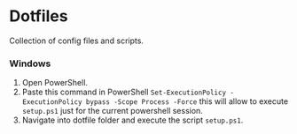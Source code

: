 # Dotfiles
Collection of config files and scripts.
### Windows 
1. Open PowerShell.
2. Paste this command in PowerShell ```Set-ExecutionPolicy -ExecutionPolicy bypass -Scope Process -Force``` this will allow to execute ```setup.ps1``` just for the current powershell session. 
3. Navigate into dotfile folder and execute the script ```setup.ps1```.
